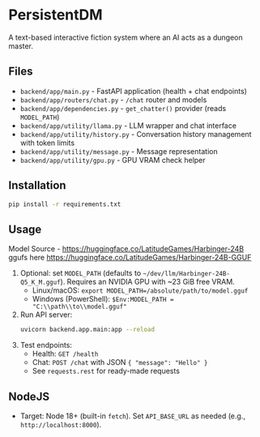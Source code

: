 # PersistentDM

A text-based interactive fiction system where an AI acts as a dungeon master.

## Files
- `backend/app/main.py` - FastAPI application (health + chat endpoints)
- `backend/app/routers/chat.py` - `/chat` router and models
- `backend/app/dependencies.py` - `get_chatter()` provider (reads `MODEL_PATH`)
- `backend/app/utility/llama.py` - LLM wrapper and chat interface
- `backend/app/utility/history.py` - Conversation history management with token limits
- `backend/app/utility/message.py` - Message representation
- `backend/app/utility/gpu.py` - GPU VRAM check helper

## Installation
```bash
pip install -r requirements.txt
```

## Usage
Model Source - https://huggingface.co/LatitudeGames/Harbinger-24B
ggufs here https://huggingface.co/LatitudeGames/Harbinger-24B-GGUF

1. Optional: set `MODEL_PATH` (defaults to `~/dev/llm/Harbinger-24B-Q5_K_M.gguf`). Requires an NVIDIA GPU with ~23 GiB free VRAM.
   - Linux/macOS: `export MODEL_PATH=/absolute/path/to/model.gguf`
   - Windows (PowerShell): `$Env:MODEL_PATH = "C:\\path\\to\\model.gguf"`
2. Run API server:
   ```bash
   uvicorn backend.app.main:app --reload
   ```
3. Test endpoints:
   - Health: `GET /health`
   - Chat: `POST /chat` with JSON `{ "message": "Hello" }`
   - See `requests.rest` for ready-made requests

## NodeJS
- Target: Node 18+ (built-in `fetch`).
  Set `API_BASE_URL` as needed (e.g., `http://localhost:8000`).
